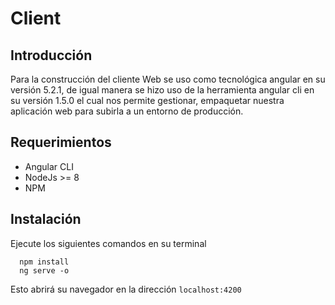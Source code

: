 # Client

## Introducción

Para la construcción del cliente Web se uso como tecnológica angular en su versión 5.2.1, de igual manera se hizo uso de la herramienta angular cli en su versión 1.5.0 el cual nos permite gestionar, empaquetar nuestra aplicación web para subirla a un entorno de producción.


## Requerimientos
- Angular CLI 
- NodeJs >= 8
- NPM

## Instalación
Ejecute los siguientes comandos en su terminal
```
  npm install
  ng serve -o
```
Esto abrirá su navegador en la dirección ```localhost:4200``` 
